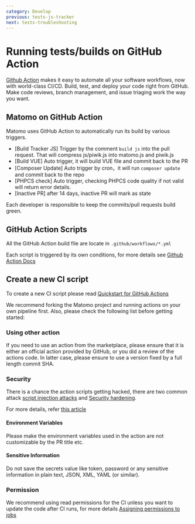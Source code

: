 ```yaml
---
category: Develop
previous: tests-js-tracker
next: tests-troubleshooting
---
```

# Running tests/builds on GitHub Action

[Github Action](https://github.com/features/actions) makes it easy to automate all your software workflows, now with world-class CI/CD. Build, test, and deploy your code right from GitHub. Make code reviews, branch management, and issue triaging work the way you want.

## Matomo on GitHub Action

Matomo uses GitHub Action to automatically run its build by various triggers.
- [Build Tracker JS] Trigger by the comment `build js` into the pull request. That will compress js/piwik.js into matomo.js and piwik.js
- [Build VUE] Auto trigger, it will build VUE file and commit back to the PR
- [Composer Update] Auto trigger by cron，it will run `composer update` and commit back to the repo
- [PHPCS check] Auto trigger, checking PHPCS code quality if not valid will return error details.
- [Inactive PR] after 14 days, inactive PR will mark as state


Each developer is responsible to keep the commits/pull requests build green.

## GitHub Action Scripts

All the GitHub Action build file are locate in `.github/workflows/*.yml`

Each script is triggered by its own conditions, for more details see [Github Action Docs](https://docs.github.com/en/actions)

## Create a new CI script

To create a new CI script please read [Quickstart for GitHub Actions](https://docs.github.com/en/actions/quickstart)

We recommend forking the Matomo project and running actions on your own pipeline first. Also, please check the following list before getting started:

### Using other action
If you need to use an action from the marketplace, please ensure that it is either an official action provided by GitHub, or you did a review of the actions code. In latter case, please ensure to use a version fixed by a full length commit SHA.

### Security
There is a chance the action scripts getting hacked, there are two common attack [script injection attacks](https://docs.github.com/en/actions/learn-github-actions/security-hardening-for-github-actions#example-of-a-script-injection-attack) and [Security hardening](https://docs.github.com/en/actions/security-guides/security-hardening-for-github-actions).

For more details, refer [this article](https://docs.github.com/en/actions/security-guides/security-hardening-for-github-actions#overview)

#### Environment Variables
Please make the environment variables used in the action are not customizable by the PR title etc.

#### Sensitive Information
Do not save the secrets value like token, password or any sensitive information in plain text, JSON, XML, YAML (or similar).


### Permission
We recommend using read permissions for the CI unless you want to update the code after CI runs, for more details [Assigning permissions to jobs](https://docs.github.com/en/enterprise-cloud@latest/actions/using-jobs/assigning-permissions-to-jobs)
